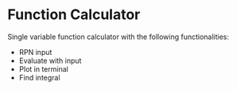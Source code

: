# Function Calculator

Single variable function calculator with the following functionalities:
* RPN input
* Evaluate with input
* Plot in terminal
* Find integral
